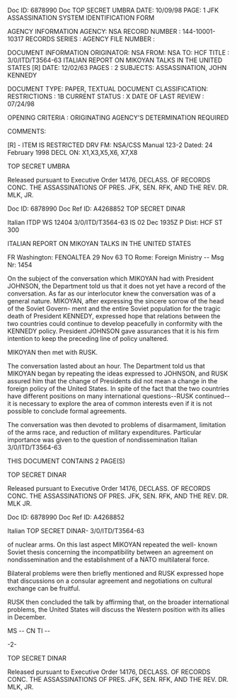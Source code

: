 Doc ID: 6878990
Doc TOP SECRET UMBRA
DATE: 10/09/98
PAGE: 1
JFK ASSASSINATION SYSTEM
IDENTIFICATION FORM

AGENCY INFORMATION
AGENCY: NSA
RECORD NUMBER : 144-10001-10317
RECORDS SERIES :
AGENCY FILE NUMBER :

DOCUMENT INFORMATION
ORIGINATOR: NSA
FROM: NSA
TO: HCF
TITLE :
3/0/ITD/T3564-63 ITALIAN REPORT ON MIKOYAN TALKS IN THE UNITED STATES [R]
DATE: 12/02/63
PAGES : 2
SUBJECTS:
ASSASSINATION, JOHN KENNEDY

DOCUMENT TYPE: PAPER, TEXTUAL DOCUMENT
CLASSIFICATION:
RESTRICTIONS : 1B
CURRENT STATUS : X
DATE OF LAST REVIEW : 07/24/98

OPENING CRITERIA :
ORIGINATING AGENCY'S DETERMINATION REQUIRED

COMMENTS:

[R] - ITEM IS RESTRICTED
DRV FM: NSA/CSS Manual 123-2
Dated: 24 February 1998
DECL ON: X1,X3,X5,X6, X7,X8

TOP SECRET UMBRA

Released pursuant to Executive Order 14176, DECLASS. OF RECORDS CONC. THE ASSASSINATIONS OF PRES. JFK, SEN.
RFK, AND THE REV. DR. MLK, JR.

Doc ID: 6878990
Doc Ref ID: A4268852
TOP SECRET DINAR

Italian ITDP WS 12404 3/0/ITD/T3564-63
IS 02 Dec 1935Z P
Dist: HCF
ST 300

ITALIAN REPORT ON ΜΙΚΟΥΑΝ TALKS IN THE UNITED STATES

FR Washington: FENOALTEA 29 Nov 63
TO Rome: Foreign Ministry --
Msg Nr: 1454

On the subject of the conversation which MIKOYAN had with
President JOHNSON, the Department told us that it does not yet
have a record of the conversation. As far as our interlocutor
knew the conversation was of a general nature. MIKOYAN, after
expressing the sincere sorrow of the head of the Soviet Govern-
ment and the entire Soviet population for the tragic death of
President KENNEDY, expressed hope that relations between the
two countries could continue to develop peacefully in conformity
with the KENNEDY policy. President JOHNSON gave assurances that
it is his firm intention to keep the preceding line of policy
unaltered.

MIKOYAN then met with RUSK.

The conversation lasted about an hour. The Department told
us that MIKOYAN began by repeating the ideas expressed to JOHNSON,
and RUSK assured him that the change of Presidents did not mean
a change in the foreign policy of the United States. In spite of
the fact that the two countries have different positions on many
international questions--RUSK continued--it is necessary to
explore the area of common interests even if it is not possible
to conclude formal agreements.

The conversation was then devoted to problems of disarmament,
limitation of the arms race, and reduction of military expenditures.
Particular importance was given to the question of nondissemination
Italian 3/0/ITD/T3564-63

THIS DOCUMENT CONTAINS 2 PAGE(S)

TOP SECRET DINAR

Released pursuant to Executive Order 14176, DECLASS. OF RECORDS CONC. THE ASSASSINATIONS OF PRES. JFK, SEN.
RFK, AND THE REV. DR. MLK JR.

Doc ID: 6878990
Doc Ref ID: A4268852

Italian TOP SECRET DINAR- 3/0/ITD/T3564-63

of nuclear arms. On this last aspect MIKOYAN repeated the well-
known Soviet thesis concerning the incompatibility between an
agreement on nondissemination and the establishment of a NATO
multilateral force.

Bilateral problems were then briefly mentioned and RUSK
expressed hope that discussions on a consular agreement and
negotiations on cultural exchange can be fruitful.

RUSK then concluded the talk by affirming that, on the
broader international problems, the United States will discuss
the Western position with its allies in December.

MS -- CN TI --

-2-

TOP SECRET DINAR

Released pursuant to Executive Order 14176, DECLASS. OF RECORDS CONC. THE ASSASSINATIONS OF PRES. JFK, SEN.
RFK, AND THE REV. DR. MLK, JR.
